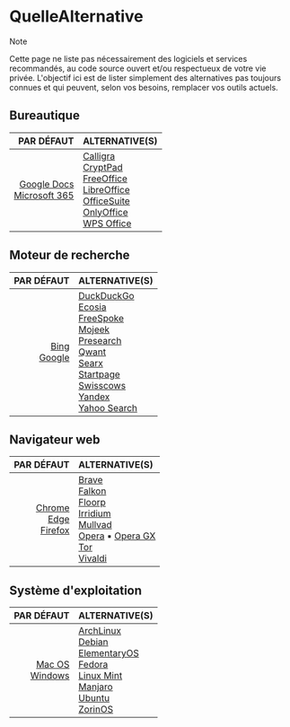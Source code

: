 # QuelleAlternative

> [!NOTE]
> Cette page ne liste pas nécessairement des logiciels et services recommandés, au code source ouvert et/ou respectueux de votre vie privée. L'objectif ici est de lister simplement des alternatives pas toujours connues et qui peuvent, selon vos besoins, remplacer vos outils actuels.

## Bureautique

|PAR DÉFAUT|ALTERNATIVE(S)|
|--:|:--|
|[Google Docs](https://docs.google.com)<br>[Microsoft 365](https://www.office.com)|[Calligra](https://calligra.org)<br>[CryptPad](https://cryptpad.org)<br>[FreeOffice](https://www.freeoffice.com/fr)<br>[LibreOffice](https://fr.libreoffice.org)<br>[OfficeSuite](https://officesuite.com/fr)<br>[OnlyOffice](https://www.onlyoffice.com/fr)<br>[WPS Office](https://www.wps.com/fr-FR)|

## Moteur de recherche

|PAR DÉFAUT|ALTERNATIVE(S)|
|--:|:--|
|[Bing](https://www.bing.com)<br>[Google](https://www.google.fr)|[DuckDuckGo](https://duckduckgo.com)<br>[Ecosia](https://www.ecosia.org/?c=fr)<br>[FreeSpoke](https://freespoke.com)<br>[Mojeek](https://www.mojeek.com/)<br>[Presearch](https://presearch.com)<br>[Qwant](https://www.qwant.com/?l=fr)<br>[Searx](https://searx.be)<br>[Startpage](https://www.startpage.com/fr)<br>[Swisscows](https://swisscows.com/fr)<br>[Yandex](https://yandex.com)<br>[Yahoo Search](https://fr.search.yahoo.com)|

## Navigateur web

|PAR DÉFAUT|ALTERNATIVE(S)|
|--:|:--|
|[Chrome](https://www.google.fr/chrome/index.html)<br>[Edge](https://www.microsoft.com/fr-fr/edge)<br>[Firefox](https://www.mozilla.org/fr/firefox)|[Brave](https://brave.com/fr)<br>[Falkon](https://www.falkon.org)<br>[Floorp](https://floorp.app/en)<br>[Irridium](https://iridiumbrowser.de)<br>[Mullvad](https://mullvad.net/en/browser)<br>[Opera](https://www.opera.com/fr) ▪ [Opera GX](https://www.opera.com/fr/gx)<br>[Tor](https://www.torproject.org/fr)<br>[Vivaldi](https://vivaldi.com/fr)|

## Système d'exploitation

|PAR DÉFAUT|ALTERNATIVE(S)|
|--:|:--|
|[Mac OS](https://www.apple.com/fr)<br>[Windows](https://www.microsoft.com/fr-fr/software-download)|[ArchLinux](https://archlinux.org)<br>[Debian](https://www.debian.org/index.fr.html)<br>[ElementaryOS](https://elementary.io/fr)<br>[Fedora](https://fedoraproject.org/fr)<br>[Linux Mint](https://www.linuxmint.com)<br>[Manjaro](https://manjaro.org)<br>[Ubuntu](https://www.ubuntu-fr.org)<br>[ZorinOS](https://zorin.com/os)|
